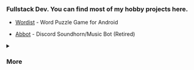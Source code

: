 <h3 align="left">Fullstack Dev. You can find most of my hobby projects here.</h3>

- [Wordist](https://play.google.com/store/apps/details?id=com.solwic.wordist)  - Word Puzzle Game for Android

- [Abbot](https://onur-yildiz.github.io/abbot/) - Discord Soundhorn/Music Bot (Retired)
<details>
<summary><h3>More</h3></summary>

 ![JavaScript](https://img.shields.io/badge/javascript-%23323330.svg?style=for-the-badge&logo=javascript&logoColor=%23F7DF1E) ![TypeScript](https://img.shields.io/badge/typescript-%23007ACC.svg?style=for-the-badge&logo=typescript&logoColor=white) ![NodeJS](https://img.shields.io/badge/node.js-6DA55F?style=for-the-badge&logo=node.js&logoColor=white) ![React](https://img.shields.io/badge/react-%2320232a.svg?style=for-the-badge&logo=react&logoColor=%2361DAFB) ![C#](https://img.shields.io/badge/c%23-%23239120.svg?style=for-the-badge&logo=c-sharp&logoColor=white) ![.Net](https://img.shields.io/badge/.NET-5C2D91?style=for-the-badge&logo=.net&logoColor=white) ![Dart](https://img.shields.io/badge/dart-%230175C2.svg?style=for-the-badge&logo=dart&logoColor=white) ![Flutter](https://img.shields.io/badge/Flutter-%2302569B.svg?style=for-the-badge&logo=Flutter&logoColor=white) ![MongoDB](https://img.shields.io/badge/MongoDB-%234ea94b.svg?style=for-the-badge&logo=mongodb&logoColor=white)
  
![](https://github-readme-stats.vercel.app/api?username=onur-yildiz&theme=radical&hide_border=false&include_all_commits=false&count_private=false)<br/>
![](https://github-readme-streak-stats.herokuapp.com/?user=onur-yildiz&theme=radical&hide_border=false)<br/>
![](https://github-readme-stats.vercel.app/api/top-langs/?username=onur-yildiz&theme=radical&hide_border=false&include_all_commits=false&count_private=false&layout=compact)
 
<img src="https://komarev.com/ghpvc/?username=onur-yildiz&label=Profile%20views&color=b8056d&style=flat" alt="onur-yildiz" /> 

</details>
